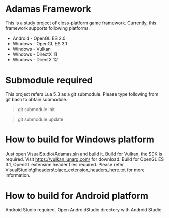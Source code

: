 # Adamas Framework

This is a study project of closs-platform game framework.
Currently, this framework supports following platforms.

* Android - OpenGL ES 2.0
* Windows - OpenGL ES 3.1
* Windows - Vulkan
* Windows - DirectX 11
* Windows - DirectX 12

# Submodule required

This project refers Lua 5.3 as a git submodule.
Please type following from git bash to obtain submodule.

> git submodule init

> git submodule update

# How to build for Windows platform

Just open VisualStudio\Adamas.sln and build it.
Build for Vulkan, the SDK is required. Visit https://vulkan.lunarg.com/ for download.
Build for OpenGL ES 3.1, OpenGL extension header files required. Please refer VisualStudio\glheaders\place_extension_headers_here.txt for more information.

# How to build for Android platform

Android Studio required. Open AndroidStudio directory with Android Studio.
